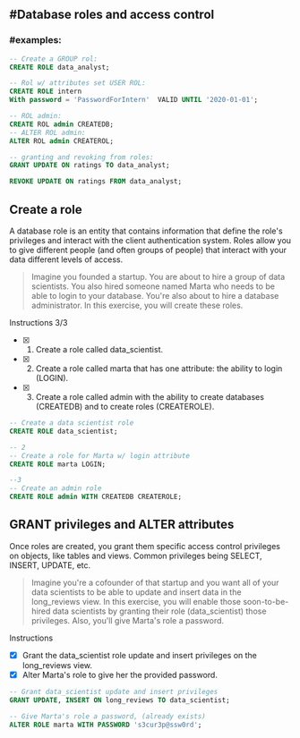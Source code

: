 ## #Database roles and access control

### #examples:
```sql
-- Create a GROUP rol:
CREATE ROLE data_analyst;

-- Rol w/ attributes set USER ROL:
CREATE ROLE intern
With password = 'PasswordForIntern'  VALID UNTIL '2020-01-01';

-- ROL admin:
CREATE ROL admin CREATEDB;
-- ALTER ROL admin:
ALTER ROL admin CREATEROL;

-- granting and revoking from roles:
GRANT UPDATE ON ratings TO data_analyst;

REVOKE UPDATE ON ratings FROM data_analyst;
```
## Create a role

A database role is an entity that contains information that define the role's privileges and interact with the client authentication system. Roles allow you to give different people (and often groups of people) that interact with your data different levels of access.

> Imagine you founded a startup. You are about to hire a group of data scientists. You also hired someone named Marta who needs to be able to login to your database.   You're also about to hire a database administrator. In this exercise, you will create these roles.

Instructions 3/3
- [x] 1. Create a role called data_scientist.
- [x] 2. Create a role called marta that has one attribute: the ability to login (LOGIN).
- [x] 3. Create a role called admin with the ability to create databases (CREATEDB) and to create roles (CREATEROLE).
```sql
-- Create a data scientist role
CREATE ROLE data_scientist;

-- 2
-- Create a role for Marta w/ login attribute
CREATE ROLE marta LOGIN;

--3
-- Create an admin role
CREATE ROLE admin WITH CREATEDB CREATEROLE;
```
## GRANT privileges and ALTER attributes

Once roles are created, you grant them specific access control privileges on objects, like tables and views. Common privileges being SELECT, INSERT, UPDATE, etc.

> Imagine you're a cofounder of that startup and you want all of your data scientists to be able to update and insert data in the long_reviews view. In this exercise,   you will enable those soon-to-be-hired data scientists by granting their role (data_scientist) those privileges. Also, you'll give Marta's role a password.

Instructions

- [x] Grant the data_scientist role update and insert privileges on the long_reviews view.
- [x] Alter Marta's role to give her the provided password.
```sql
-- Grant data_scientist update and insert privileges
GRANT UPDATE, INSERT ON long_reviews TO data_scientist;

-- Give Marta's role a password, (already exists)
ALTER ROLE marta WITH PASSWORD 's3cur3p@ssw0rd';
```

